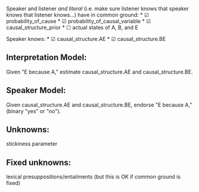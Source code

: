 Speaker and listener *and literal* (i.e. make sure listener knows that speaker knows that listener knows...) have in common ground:
	* ☑ probability_of_cause
	* ☑ probability_of_causal_variable
	* ☑ causal_structure_prior
	* ☐ actual states of A, B, and E

Speaker knows:
	* ☑ causal_structure.AE
	* ☑ causal_structure.BE

## Interpretation Model:

Given "E because A," estimate causal_structure.AE and causal_structure.BE.

## Speaker Model:

Given causal_structure.AE and causal_structure.BE, endorse "E because A," (binary "yes" or "no").

## Unknowns:

stickiness parameter

## Fixed unknowns:

lexical presuppositions/entailments (but this is OK if common ground is fixed)

